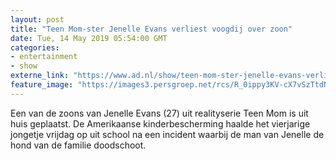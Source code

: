 ```yaml
---
layout: post
title: "Teen Mom-ster Jenelle Evans verliest voogdij over zoon"
date: Tue, 14 May 2019 05:54:00 GMT
categories: 
- entertainment 
- show 
externe_link: "https://www.ad.nl/show/teen-mom-ster-jenelle-evans-verliest-voogdij-over-zoon~acd03486/"
feature_image: "https://images3.persgroep.net/rcs/R_0ippy3KV-cX7vSzTtdNzf4k98/diocontent/148328550/_fitwidth/400/?appId=21791a8992982cd8da851550a453bd7f&quality=0.7"
---
```


Een van de zoons van Jenelle Evans (27) uit realityserie Teen Mom is uit huis geplaatst. De Amerikaanse kinderbescherming haalde het vierjarige jongetje vrijdag op uit school na een incident waarbij de man van Jenelle de hond van de familie doodschoot.
